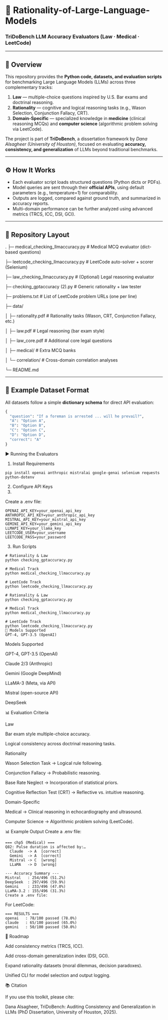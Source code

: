 # 🧠 Rationality-of-Large-Language-Models  
### TriDoBench LLM Accuracy Evaluators (Law · Medical · LeetCode)

---

## 📌 Overview
This repository provides the **Python code, datasets, and evaluation scripts** for benchmarking Large Language Models (LLMs) across three complementary tracks:

1. **Law** — multiple-choice questions inspired by U.S. Bar exams and doctrinal reasoning.  
2. **Rationality** — cognitive and logical reasoning tasks (e.g., Wason Selection, Conjunction Fallacy, CRT).  
3. **Domain-Specific** — specialized knowledge in **medicine** (clinical reasoning MCQs) and **computer science** (algorithmic problem solving via LeetCode).  

The project is part of **TriDoBench**, a dissertation framework by *Dana Alsagheer (University of Houston)*, focused on evaluating **accuracy, consistency, and generalization** of LLMs beyond traditional benchmarks.

---

## ⚙️ How It Works
- Each evaluator script loads structured questions (Python dicts or PDFs).  
- Model queries are sent through their **official APIs**, using default parameters (e.g., temperature=1) for comparability.  
- Outputs are logged, compared against ground truth, and summarized in accuracy reports.  
- Multi-domain performance can be further analyzed using advanced metrics (TRCS, ICC, DSI, GCI).  

---

## 📁 Repository Layout
.
├─ medical_checking_llmaccuracy.py # Medical MCQ evaluator (dict-based questions)

├─ leetcode_checking_llmaccuracy.py # LeetCode auto-solver + scorer (Selenium)

├─ law_checking_llmaccuracy.py # (Optional) Legal reasoning evaluator

├─ checking_gptaccuracy (2).py # Generic rationality + law tester

├─ problems.txt # List of LeetCode problem URLs (one per line)

├─ data/

│ ├─ rationality.pdf # Rationality tasks (Wason, CRT, Conjunction Fallacy, etc.)

│ ├─ law.pdf # Legal reasoning (bar exam style)

│ ├─ law_core.pdf # Additional core legal questions

│ ├─ medical/ # Extra MCQ banks

│ └─ correlation/ # Cross-domain correlation analyses

└─ README.md

---

## 🧪 Example Dataset Format
All datasets follow a simple **dictionary schema** for direct API evaluation:

```python
{
  "question": "If a foreman is arrested ... will he prevail?",
  "A": "Option A",
  "B": "Option B",
  "C": "Option C",
  "D": "Option D",
  "correct": "A"
}


```


▶️ Running the Evaluators

1) Install Requirements
```
pip install openai anthropic mistralai google-genai selenium requests python-dotenv
```
   



2) Configure API Keys
3) 
Create a .env file:
```
OPENAI_API_KEY=your_openai_api_key
ANTHROPIC_API_KEY=your_anthropic_api_key
MISTRAL_API_KEY=your_mistral_api_key
GEMINI_API_KEY=your_gemini_api_key
LLMAPI_KEY=your_llama_key
LEETCODE_USER=your_username
LEETCODE_PASS=your_password
```
3) Run Scripts
```   
# Rationality & Law
python checking_gptaccuracy.py

# Medical Track
python medical_checking_llmaccuracy.py

# LeetCode Track
python leetcode_checking_llmaccuracy.py

# Rationality & Law
python checking_gptaccuracy.py

# Medical Track
python medical_checking_llmaccuracy.py

# LeetCode Track
python leetcode_checking_llmaccuracy.py
🤖 Models Supported
GPT-4, GPT-3.5 (OpenAI)
```
Models Supported

GPT-4, GPT-3.5 (OpenAI)

Claude 2/3 (Anthropic)

Gemini (Google DeepMind)

LLaMA-3 (Meta, via API)

Mistral (open-source API)

DeepSeek

📊 Evaluation Criteria

Law



Bar exam style multiple-choice accuracy.

Logical consistency across doctrinal reasoning tasks.

Rationality

Wason Selection Task → Logical rule following.

Conjunction Fallacy → Probabilistic reasoning.

Base Rate Neglect → Incorporation of statistical priors.

Cognitive Reflection Test (CRT) → Reflective vs. intuitive reasoning.

Domain-Specific

Medical → Clinical reasoning in echocardiography and ultrasound.

Computer Science → Algorithmic problem solving (LeetCode).

📊 Example Output
Create a .env file:
```
=== chp5 (Medical) ===
Q82: Pulse duration is affected by:…
  Claude  -> A  [correct]
  Gemini  -> A  [correct]
  Mistral -> C  [wrong]
  LLaMA   -> D  [wrong]

--- Accuracy Summary ---
Mistral   : 254/496 (51.2%)
DeepSeek  : 297/496 (59.9%)
Gemini    : 233/496 (47.0%)
LLaMA-3.2 : 155/496 (31.3%)
Create a .env file:
```
For LeetCode:
```
=== RESULTS ===
openai   : 78/100 passed (78.0%)
claude   : 65/100 passed (65.0%)
gemini   : 50/100 passed (50.0%)
```
🚀 Roadmap

 Add consistency metrics (TRCS, ICC).

 Add cross-domain generalization index (DSI, GCI).

 Expand rationality datasets (moral dilemmas, decision paradoxes).

 Unified CLI for model selection and output logging.

📚 Citation

If you use this toolkit, please cite:

Dana Alsagheer, TriDoBench: Auditing Consistency and Generalization in LLMs (PhD Dissertation, University of Houston, 2025).
